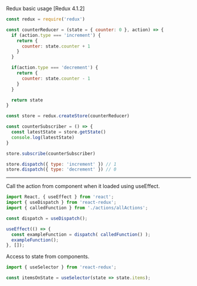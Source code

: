 Redux basic usage [Redux 4.1.2]
```javascript
const redux = require('redux')

const counterReducer = (state = { counter: 0 }, action) => {
  if (action.type === 'increment') {
    return {
      counter: state.counter + 1
    }
  }

  if(action.type === 'decrement') {
    return {
      counter: state.counter - 1
    }
  }

  return state
}

const store = redux.createStore(counterReducer)

const counterSubscriber = () => {
  const latestState = store.getState()
  console.log(latestState)
}

store.subscribe(counterSubscriber)

store.dispatch({ type: 'increment' }) // 1
store.dispatch({ type: 'decrement' }) // 0
```
---
Call the action from component when it loaded using useEffect.
```javascript
import React, { useEffect } from 'react';
import { useDispatch } from 'react-redux';
import { calledFunction } from './actions/allActions';

const dispatch = useDispatch();

useEffect(() => {
  const exampleFunction = dispatch( calledFunction() );
  exampleFunction();
}, []);
```

Access to state from components.
```javascript
import { useSelector } from 'react-redux';

const itemsOnState = useSelector(state => state.items);
```
